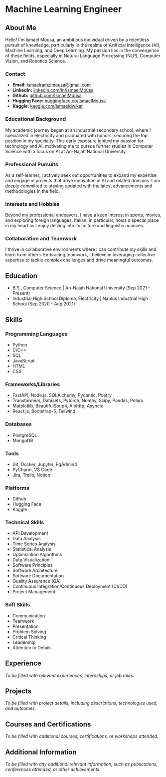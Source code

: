 # Machine Learning Engineer

## About Me

Hello! I'm Ismael Mousa, an ambitious individual driven by a relentless pursuit of knowledge, particularly in the realms
of Artificial Intelligence (AI), Machine Learning, and Deep Learning. My passion lies in the convergence of these
fields, especially in Natural Language Processing (NLP), Computer Vision, and Robotics Science.

### Contact

- **Email:** [ismaelramzimousa@gmail.com](mailto:ismaelramzimousa@gmail.com)
- **LinkedIn:** [linkedin.com/in/IsmaelMousa](https://www.linkedin.com/in/IsmaelMousa)
- **Github:** [github.com/IsmaelMousa](https://github.com/IsmaelMousa)
- **Hugging Face:** [huggingface.co/IsmaelMousa](https://huggingface.co/IsmaelMousa)
- **Kaggle:** [kaggle.com/ismaeldwikat](https://www.kaggle.com/ismaeldwikat)

### Educational Background

My academic journey began at an industrial secondary school, where I specialized in electricity and graduated with
honors, securing the top position in my specialty. This early exposure ignited my passion for technology and AI,
motivating me to pursue further studies in Computer Science with a focus on AI at An-Najah National University.

### Professional Pursuits

As a self-learner, I actively seek out opportunities to expand my expertise and engage in projects that drive innovation
in AI and related domains. I am deeply committed to staying updated with the latest advancements and methodologies in
the field.

### Interests and Hobbies

Beyond my professional endeavors, I have a keen interest in sports, movies, and exploring foreign languages. Italian, in
particular, holds a special place in my heart as I enjoy delving into its culture and linguistic nuances.

### Collaboration and Teamwork

I thrive in collaborative environments where I can contribute my skills and learn from others. Embracing teamwork, I
believe in leveraging collective expertise to tackle complex challenges and drive meaningful outcomes.

## Education

- B.S., Computer Science | An-Najah National University (Sep 2021 - Present)
- Industrial High School Diploma, Electricity | Nablus Industrial High School (Sep 2020 - Aug 2021)

## Skills

### Programming Languages

- Python
- C/C++
- SQL
- JavaScript
- HTML
- CSS

### Frameworks/Libraries

- FastAPI, Node.js, SQLAlchemy, Pydantic, Poetry
- Transformers, Datasets, Pytorch, Numpy, Scipy, Pandas, Polars
- Matplotlib, BeautifulSoup4, Aiohttp, Asyncio
- React.js, Bootstrap-5, Tailwind

### Databases

- PostgreSQL
- MongoDB

### Tools

- Git, Docker, Jupyter, PgAdmin4
- PyCharm, VS Code
- Jira, Trello, Notion

### Platforms

- Github
- Hugging Face
- Kaggle

### Technical Skills

- API Development
- Data Analysis
- Time Series Analysis
- Statistical Analysis
- Optimization Algorithms
- Data Visualization
- Software Principles
- Software Architecture
- Software Documentation
- Quality Assurance (QA)
- Continuous Integration/Continuous Deployment (CI/CD)
- Project Management

### Soft Skills

- Communication
- Teamwork
- Presentation
- Problem Solving
- Critical Thinking
- Leadership
- Attention to Details

## Experience

*To be filled with relevant experiences, internships, or job roles.*

## Projects

*To be filled with project details, including descriptions, technologies used, and outcomes.*

## Courses and Certifications

*To be filled with additional courses, certifications, or workshops attended.*

## Additional Information

*To be filled with any additional relevant information, such as publications, conferences attended, or other
achievements.*
